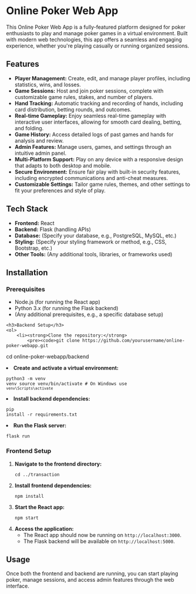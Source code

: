 <h1>Online Poker Web App</h1>
 <p>This Online Poker Web App is a fully-featured platform designed for poker enthusiasts to play and manage poker games in a virtual environment. Built with modern web technologies, this app offers a seamless and engaging experience, whether you're playing casually or running organized sessions.</p>

<h2>Features</h2>
    <ul>
        <li><strong>Player Management:</strong> Create, edit, and manage player profiles, including statistics, wins, and losses.</li>
        <li><strong>Game Sessions:</strong> Host and join poker sessions, complete with customizable game rules, stakes, and number of players.</li>
        <li><strong>Hand Tracking:</strong> Automatic tracking and recording of hands, including card distribution, betting rounds, and outcomes.</li>
        <li><strong>Real-time Gameplay:</strong> Enjoy seamless real-time gameplay with interactive user interfaces, allowing for smooth card dealing, betting, and folding.</li>
        <li><strong>Game History:</strong> Access detailed logs of past games and hands for analysis and review.</li>
        <li><strong>Admin Features:</strong> Manage users, games, and settings through an intuitive admin panel.</li>
        <li><strong>Multi-Platform Support:</strong> Play on any device with a responsive design that adapts to both desktop and mobile.</li>
        <li><strong>Secure Environment:</strong> Ensure fair play with built-in security features, including encrypted communications and anti-cheat measures.</li>
        <li><strong>Customizable Settings:</strong> Tailor game rules, themes, and other settings to fit your preferences and style of play.</li>
    </ul>
<h2>Tech Stack</h2>
    <ul>
        <li><strong>Frontend:</strong> React</li>
        <li><strong>Backend:</strong> Flask (handling APIs)</li>
        <li><strong>Database:</strong> (Specify your database, e.g., PostgreSQL, MySQL, etc.)</li>
        <li><strong>Styling:</strong> (Specify your styling framework or method, e.g., CSS, Bootstrap, etc.)</li>
        <li><strong>Other Tools:</strong> (Any additional tools, libraries, or frameworks used)</li>
    </ul>

   <h2>Installation</h2>

<h3>Prerequisites</h3>
    <ul>
        <li>Node.js (for running the React app)</li>
        <li>Python 3.x (for running the Flask backend)</li>
        <li>(Any additional prerequisites, e.g., a specific database setup)</li>
    </ul>

    <h3>Backend Setup</h3>
    <ol>
        <li><strong>Clone the repository:</strong>
            <pre><code>git clone https://github.com/yourusername/online-poker-webapp.git
cd online-poker-webapp/backend</code></pre>
        </li>
        <li><strong>Create and activate a virtual environment:</strong>
            <pre><code>python3 -m venv venv
source venv/bin/activate  # On Windows use `venv\Scripts\activate`</code></pre>
        </li>
        <li><strong>Install backend dependencies:</strong>
            <pre><code>pip install -r requirements.txt</code></pre>
        </li>
        <li><strong>Run the Flask server:</strong>
            <pre><code>flask run</code></pre>
        </li>
    </ol>

  <h3>Frontend Setup</h3>
    <ol>
        <li><strong>Navigate to the frontend directory:</strong>
            <pre><code>cd ../transaction</code></pre>
        </li>
        <li><strong>Install frontend dependencies:</strong>
            <pre><code>npm install</code></pre>
        </li>
        <li><strong>Start the React app:</strong>
            <pre><code>npm start</code></pre>
        </li>
        <li><strong>Access the application:</strong>
            <ul>
                <li>The React app should now be running on <code>http://localhost:3000</code>.</li>
                <li>The Flask backend will be available on <code>http://localhost:5000</code>.</li>
            </ul>
        </li>
    </ol>

  <h2>Usage</h2>
    <p>Once both the frontend and backend are running, you can start playing poker, manage sessions, and access admin features through the web interface.</p>

